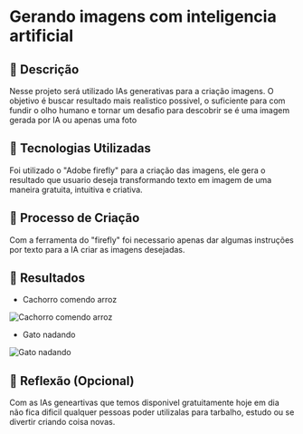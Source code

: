 # Gerando imagens com inteligencia artificial

## 📒 Descrição
Nesse projeto será utilizado IAs generativas para a criação imagens. O objetivo é buscar resultado mais realistico possivel, o suficiente para com fundir o olho humano e tornar um desafio para descobrir se é uma imagem gerada por IA ou apenas uma foto

## 🤖 Tecnologias Utilizadas
Foi utilizado o "Adobe firefly" para a criação das imagens, ele gera o resultado que usuario deseja transformando texto em imagem de uma maneira gratuita, intuitiva e criativa. 

## 🧐 Processo de Criação
Com a ferramenta do "firefly" foi necessario apenas dar algumas instruções por texto para a IA criar as imagens desejadas.

## 🚀 Resultados
* Cachorro comendo arroz

![Cachorro comendo arroz](https://lh3.googleusercontent.com/pw/AP1GczN0m4p17sOcVnNSfyw8bWU0L6OU5Zj6CFkOKRFd-lhlHxCh6tK1vP_9XXGCFh1amnono-uxqGl2epMfaO6yYDdQKe1Smt8bPZHXmVNNch38q3Sgph69w6HSahh6Hrll3Xkhql-wxioXQKHrtegy6K-R6shj8seFl4RIUgXIjmN1E2pM75ClB-8P--BQ_E0amcwfcYOyFdw-VnCAKS6v-Sq-DzDx9bBlm1m3Fsy1f9kESi6-WOp5qrX-7oBiL_G97JuZxmbgbutqTiU1KDCWfJLZdcZUsaX6Iz-z0v12VfmVoGRjo92ltWpQwpioq0kgFH0IVEsDWjpcJ90Rgokn4TiJFTDBu49ssIulfzJFaIb5FPogfFTA9c60xIC-J3avsLEGRtElIwELqfUWjTv-B6Ibpilmh0h4JSI6qghetgPjUgjMn8plkSfhsyhXS5ofhQPLNDMM4VhB_ag7pZ-Kq-94_fRooruim-3qXoKwfx2aSk5BdDgzMJva-5R8GnsXMXlF6YTUSqcpUWvqeEEG3BLP2jMsnItXgWggorcO7Z895rrJymTn9QtA2H1wT9t9f28SMznnE_iC4qCJvo5sGsvcZJf1f8WK75pw2but88iGCTcg3J9-DS6LMoIPrasUNVCUmTRLjouc_yqFh3BGLuDLIBmwebkT4jbI4sA5dpJdZXPvarT00nRlb5ZofZFZTQr0UovrIHKuq1yc40JoMQwJ_Q9GgrhUQ_z50RLrTBbOocnpGg665zAcKRovuI-SyE4t1mvCZVXp3-55iShm-TfvZSCVEq7RdGu-brZ3f0Yez12TrMg0qt-5ToLxx7Gc5l6GYnrhb9D_sIWBiPUB_s-u3KSl20H1oHjzVE6fbHhH6xxgFe0riRdVMuk1hBMrpCrWURVtttYFkHVwPFwsmKo8isU=w620-h620-s-no-gm?authuser=0)

* Gato nadando

![Gato nadando](https://lh3.googleusercontent.com/pw/AP1GczOwchhbiTRh-yGaDr-pPQXbYuPLyErTeFH_XDCNIw9J9ClUJulsF2aSAQtIaT1jowwrSJzpcxJwgKnfyq9GhZjokPABjy0S_YBX1D5pky0IG_y75Yn4IM8rJiKS4KgmcsPFir5e7zTDlOi4xb118d3qltxk6oOYq1IaQ7ywsz90JF_hBAk0rjNVeXp8YNu1csi8SuK-8C9UjRUrKFPUqdOZjClxaWFsfzgafh8NacyRheWxcdMwKev8sG2uhhwhaC0ytFL52Rs1PUGBbvxXqBMyu26O_ZXHBOSw-Uxs_aiKatf9mf92CgcsBO6FJIFRaNvaqpGqUEoGTwOGwXh3GllbMRGHIzUMQjrYDtzhQG2lpuadgrN9dBktfibkVIT3p5P6eXS-fpCC69XZLwSzhZ66AVBaa3TOUwpmg6E6udLRTDYn2mqnxMPer3qs_QZF_QiKSB4nHpW__wNFDlR7RU8hjEHg8RrVvn2-5T-QQfVRh6TsIZbOzSGdb8hyd4On9fGWqGbgv9vhD0eeH1hZevcZqx3G5lDhLskyTw6iuEirul4qyOgwBXRDqrFt4wWNhyARx_gr6R60zOnUlO_qY6DWrPQrMLOKFkuO_LymyOqCV7o7veczCDMoV3PtC7_j0G7l7_UIyYqw_UzNdGvzW49LeiiF-9YeQdT6DUd_A9rPZAlUTuzRcMU4MhgPoAXbWxIwd2EKxX4ydNDjSVeMu6jFw9Q8CzIsvHWpAtcTf7ceKq_D8v_tBs56vEaK7FI-j49if-rDBIVMv1xJ6dWBBLjHRlqX1XgB5rieuMNESOIuHPDLUqHX5L1pAESd0JmZETSXSzMX5Qw_bQIshiPYwvyF04QN-j99k5NZZRRhiqOWm6TnPkrFGoZ8GULGhyRu9pIKQ9EWasHcsVm0i0dptztI5mc=w620-h620-s-no-gm?authuser=0)

## 💭 Reflexão (Opcional)
Com as IAs geneartivas que temos disponivel gratuitamente hoje em dia não fica dificil qualquer pessoas poder utilizalas para tarbalho, estudo ou se divertir criando coisa novas.
